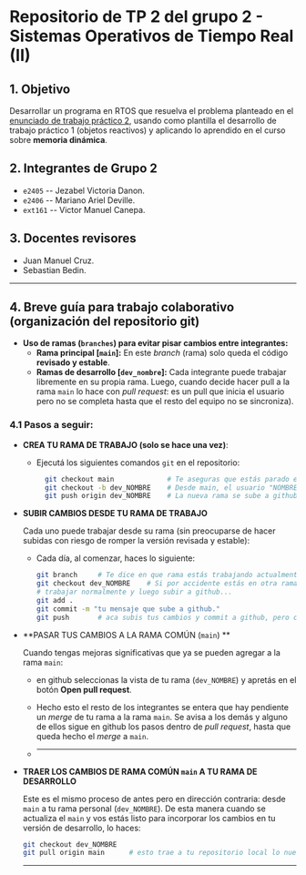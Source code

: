 # Repositorio de TP 2 del grupo 2 - Sistemas Operativos de Tiempo Real (II)

## 1. Objetivo
Desarrollar un programa en RTOS que resuelva el problema planteado en el [enunciado de trabajo práctico 2](https://docs.google.com/document/d/1KQhBwUzqrjm5CotFv7kWWn0KHQ8jBhLotwkvgrg0q_s/edit?tab=t.0#heading=h.8jl34vsv9f2z), usando como plantilla el desarrollo de trabajo práctico 1 (objetos reactivos) y aplicando lo aprendido en el curso sobre **memoria dinámica**.

## 2. Integrantes de Grupo 2

- `e2405` -- Jezabel Victoria Danon.
- `e2406` -- Mariano Ariel Deville.
- `ext161` -- Victor Manuel Canepa.

## 3. Docentes revisores

- Juan Manuel Cruz.
- Sebastian Bedin.

<!-- ## 4. Archivos soporte:
[link al video](https://drive.google.com/file/d/13P8zk9Db0W95AT1wKOAUxqjPOFZNQk1W/view?usp=sharing)
-->
---

## 4. Breve guía para trabajo colaborativo (organización del repositorio git)

- **Uso de ramas (`branches`) para evitar pisar cambios entre integrantes:**
	- **Rama principal [`main`]:** En este _branch_ (rama) solo queda el código **revisado y estable**.
	- **Ramas de desarrollo [`dev_nombre`]:** Cada integrante puede trabajar libremente en su propia rama. Luego, cuando decide hacer pull a la rama `main` lo hace con _pull request_: es un pull que inicia el usuario pero no se completa hasta que el resto del equipo no se sincroniza).

### 4.1 Pasos a seguir:

- **CREA TU RAMA DE TRABAJO (solo se hace una vez)**:

  - Ejecutá los siguientes comandos `git` en el repositorio:
    ```bash
      git checkout main	            # Te aseguras que estás parado en el branch principal (main).
      git checkout -b dev_NOMBRE    # Desde main, el usuario "NOMBRE" crea una rama para desarrollo (dev).
      git push origin dev_NOMBRE    # La nueva rama se sube a github.
    ```

- **SUBIR CAMBIOS DESDE TU RAMA DE TRABAJO**

  Cada uno puede trabajar desde su rama (sin preocuparse de hacer subidas con riesgo de romper la versión revisada y estable):

    - Cada día, al comenzar, haces lo siguiente:
      ```bash
      git branch	 # Te dice en que rama estás trabajando actualmente (siempre debería ser la tuya evitando cambios en main).
      git checkout dev_NOMBRE	 # Si por accidente estás en otra rama, esto te asegura que ahora estás parado en tu branch de desarrollo (dev_NOMBRE).
      # trabajar normalmente y luego subir a github...
      git add .
      git commit -m "tu mensaje que sube a github."
      git push       # aca subis tus cambios y commit a github, pero con el alivio de que no estas modificando la rama main.
      ```
      
- **PASAR TUS CAMBIOS A LA RAMA COMÚN (`main`) **

  Cuando tengas mejoras significativas que ya se pueden agregar a la rama `main`:
  
  - en github seleccionas la vista de tu rama (`dev_NOMBRE`) y apretás en el botón **Open pull request**.

  - Hecho esto el resto de los integrantes se entera que hay pendiente un _merge_ de tu rama a la rama `main`. Se avisa a los demás y alguno de ellos sigue en github los pasos dentro de _pull request_, hasta que queda hecho el _merge_ a `main`.
  - 
	---

- **TRAER LOS CAMBIOS DE RAMA COMÚN `main` A TU RAMA DE DESARROLLO**

  Este es el mismo proceso de antes pero en dirección contraria: desde `main` a tu rama personal (`dev_NOMBRE`). De esta manera cuando se actualiza el `main` y vos estás listo para incorporar los cambios en tu versión de desarrollo, lo haces:
    ```bash
    git checkout dev_NOMBRE
    git pull origin main      # esto trae a tu repositorio local lo nuevo de main.
    ```
	---
